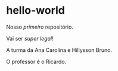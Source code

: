 # hello-world
Nosso *primeiro* repositório.

Vai ser _super legal_!

A turma da Ana Carolina e Hillysson Bruno.

O professor é o Ricardo.
